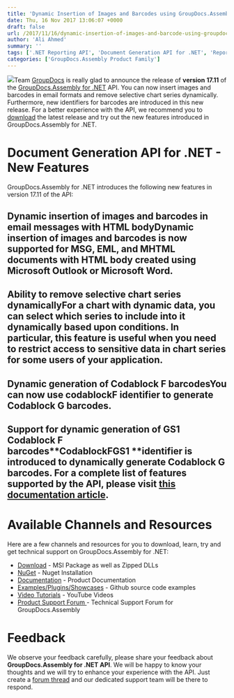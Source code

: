 ```yaml
---
title: 'Dynamic Insertion of Images and Barcodes using GroupDocs.Assembly for .NET 17.11'
date: Thu, 16 Nov 2017 13:06:07 +0000
draft: false
url: /2017/11/16/dynamic-insertion-of-images-and-barcode-using-groupdocs.assembly-for-.net-v17.11/
author: 'Ali Ahmed'
summary: ''
tags: ['.NET Reporting API', 'Document Generation API for .NET', 'Report Generation API for .NET', 'Reporting API for .NET', 'GroupDocs.Assembly for .NET']
categories: ['GroupDocs.Assembly Product Family']
---
```


![](http://blog.groupdocs.com/wp-content/uploads/sites/4/2017/04/groupdocs-assembly-net.png)Team [GroupDocs](https://www.groupdocs.com/) is really glad to announce the release of **version** **17.11** of the [GroupDocs.Assembly for .NET](https://products.groupdocs.com/assembly/net) API. You can now insert images and barcodes in email formats and remove selective chart series dynamically. Furthermore, new identifiers for barcodes are introduced in this new release. For a better experience with the API, we recommend you to [download](https://downloads.groupdocs.com/assembly/net) the latest release and try out the new features introduced in GroupDocs.Assembly for .NET.

# Document Generation API for .NET - New Features

GroupDocs.Assembly for .NET introduces the following new features in version 17.11 of the API:

## Dynamic insertion of images and barcodes in email messages with HTML bodyDynamic insertion of images and barcodes is now supported for MSG, EML, and MHTML documents with HTML body created using Microsoft Outlook or Microsoft Word.

## Ability to remove selective chart series dynamicallyFor a chart with dynamic data, you can select which series to include into it dynamically based upon conditions. In particular, this feature is useful when you need to restrict access to sensitive data in chart series for some users of your application.

## Dynamic generation of Codablock F barcodesYou can now use **codablockF** identifier to generate Codablock G barcodes.

## Support for dynamic generation of GS1 Codablock F barcodes**CodablockFGS1 **identifier is introduced to dynamically generate Codablock G barcodes. For a complete list of features supported by the API, please visit [this documentation article](https://docs.groupdocs.com/assembly/net).

# Available Channels and Resources

Here are a few channels and resources for you to download, learn, try and get technical support on GroupDocs.Assembly for .NET:

*   [Download](https://downloads.groupdocs.com/assembly/net "GroupDocs.Assembly for .NET Downloads") - MSI Package as well as Zipped DLLs
*   [NuGet](https://www.nuget.org/packages/GroupDocs.Assembly/17.11.0 "Document Generation for .NET NuGet") - Nuget Installation
*   [Documentation](https://docs.groupdocs.com/display/assemblynet/Getting+Started "GroupDocs.Assembly for .NET Documentation") - Product Documentation
*   [Examples/Plugins/Showcases](https://github.com/groupdocsassembly/GroupDocs_Assembly_NET "Document Generation for .NET examples and showcases") - Github source code examples
*   [Video Tutorials](https://www.youtube.com/watch?v=7FfYiii_PcM&list=PL25CTxMCj5vOzsaE9Rwjwd4-OwvdaWmJ8 ".NET document generation API video tutorials") - YouTube Videos
*   [Product Support Forum ](https://forum.groupdocs.com/c/assembly "GroupDocs.Assembly for .NET Support forum")\- Technical Support Forum for GroupDocs.Assembly

# Feedback

We observe your feedback carefully, please share your feedback about **GroupDocs.Assembly for .NET API**. We will be happy to know your thoughts and we will try to enhance your experience with the API. Just create a [forum thread](https://forum.groupdocs.com/c/assembly "Technical Support Forum") and our dedicated support team will be there to respond.






